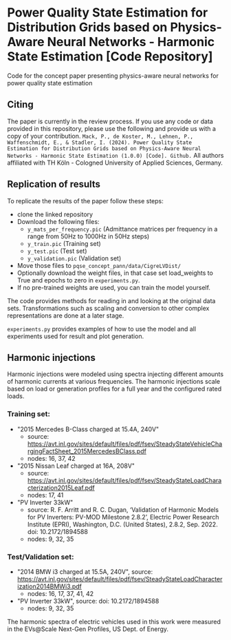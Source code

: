 # Power Quality State Estimation for Distribution Grids based on Physics-Aware Neural Networks - Harmonic State Estimation [Code Repository]
Code for the concept paper presenting physics-aware neural networks for power quality state estimation

## Citing
The paper is currently in the review process. If you use any code or data provided in this repository, please use the following and provide us with a copy of your contribution.
```Mack, P., de Koster, M., Lehnen, P., Waffenschmidt, E., & Stadler, I. (2024). Power Quality State Estimation for Distribution Grids based on Physics-Aware Neural Networks - Harmonic State Estimation (1.0.0) [Code]. Github.```
All authors affiliated with  TH Köln - Cologned University of Applied Sciences, Germany.


## Replication of results
To replicate the results of the paper follow these steps:

- clone the linked repository
- Download the following files:
  - `y_mats_per_frequency.pic` (Admittance matrices per frequency in a range from 50Hz to 1000Hz in 50Hz steps)
  - `y_train.pic` (Training set)
  - `y_test.pic` (Test set)
  - `y_validation.pic` (Validation set)
- Move those files to `pqse_concept_pann/data/CigreLVDist/`
- Optionally download the weight files, in that case set load_weights to True and epochs to zero in `experiments.py`.
- If no pre-trained weights are used, you can train the model yourself. 

The code provides methods for reading in and looking at the original data sets. Transformations such as scaling and conversion to other complex representations are done at a later stage.

`experiments.py` provides examples of how to use the model and all experiments used for result and plot generation.

## Harmonic injections
Harmonic injections were modeled using spectra injecting different amounts of harmonic currents at various frequencies.
The harmonic injections scale based on load or generation profiles for a full year and the configured rated loads.

### Training set:
- "2015 Mercedes B-Class charged at 15.4A, 240V"
  - source: https://avt.inl.gov/sites/default/files/pdf/fsev/SteadyStateVehicleChargingFactSheet_2015MercedesBClass.pdf
  - nodes: 16, 37, 42
- "2015 Nissan Leaf charged at 16A, 208V"
  - source: https://avt.inl.gov/sites/default/files/pdf/fsev/SteadyStateLoadCharacterization2015Leaf.pdf
  - nodes: 17, 41
- "PV Inverter 33kW"
  - source: R. F. Arritt and R. C. Dugan, ‘Validation of Harmonic Models for PV Inverters: PV-MOD Milestone 2.8.2’, Electric Power Research Institute (EPRI), Washington, D.C. (United States), 2.8.2, Sep. 2022. doi: 10.2172/1894588
  - nodes: 9, 32, 35
  
### Test/Validation set: 
- "2014 BMW i3 charged at 15.5A, 240V", source: https://avt.inl.gov/sites/default/files/pdf/fsev/SteadyStateLoadCharacterization2014BMWi3.pdf
  - nodes: 16, 17, 37, 41, 42
- "PV Inverter 33kW", source: doi: 10.2172/1894588
  - nodes: 9, 32, 35

The harmonic spectra of electric vehicles used in this work were measured in the EVs@Scale Next-Gen Profiles, US Dept. of Energy. 
